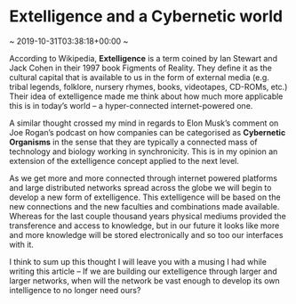 # Extelligence and a Cybernetic world
~ 2019-10-31T03:38:18+00:00 ~

According to Wikipedia, **Extelligence** is a term coined by Ian Stewart and Jack Cohen in their 1997 book Figments of Reality. They define it as the cultural capital that is available to us in the form of external media (e.g. tribal legends, folklore, nursery rhymes, books, videotapes, CD-ROMs, etc.) Their idea of extelligence made me think about how much more applicable this is in today’s world – a hyper-connected internet-powered one.

A similar thought crossed my mind in regards to Elon Musk’s comment on Joe Rogan’s podcast on how companies can be categorised as **Cybernetic Organisms** in the sense that they are typically a connected mass of technology and biology working in synchronicity. This is in my opinion an extension of the extelligence concept applied to the next level.

As we get more and more connected through internet powered platforms and large distributed networks spread across the globe we will begin to develop a new form of extelligence. This extelligence will be based on the new connections and the new faculties and combinations made available. Whereas for the last couple thousand years physical mediums provided the transference and access to knowledge, but in our future it looks like more and more knowledge will be stored electronically and so too our interfaces with it.

I think to sum up this thought I will leave you with a musing I had while writing this article – If we are building our extelligence through larger and larger networks, when will the network be vast enough to develop its own intelligence to no longer need ours?